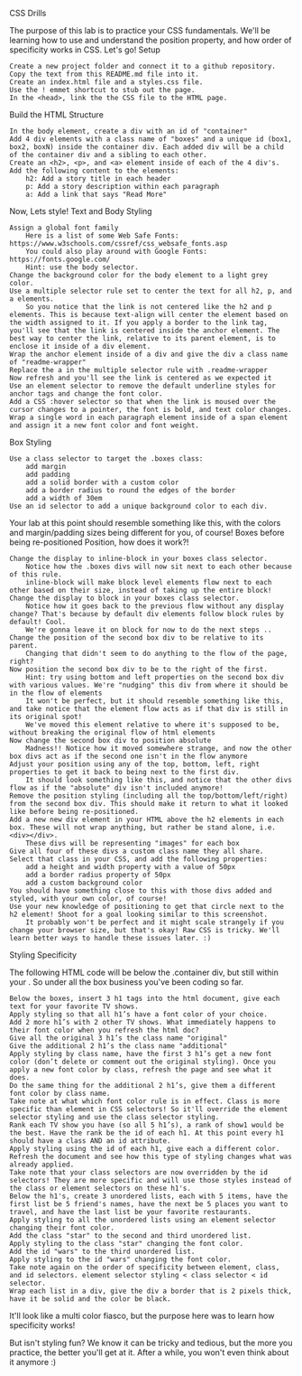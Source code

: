 
CSS Drills

The purpose of this lab is to practice your CSS fundamentals. We'll be learning how to use and understand the position property, and how order of specificity works in CSS. Let's go!
Setup

    Create a new project folder and connect it to a github repository. Copy the text from this README.md file into it.
    Create an index.html file and a styles.css file.
    Use the ! emmet shortcut to stub out the page.
    In the <head>, link the the CSS file to the HTML page.

Build the HTML Structure

    In the body element, create a div with an id of "container"
    Add 4 div elements with a class name of "boxes" and a unique id (box1, box2, boxN) inside the container div. Each added div will be a child of the container div and a sibling to each other.
    Create an <h2>, <p>, and <a> element inside of each of the 4 div's. Add the following content to the elements:
        h2: Add a story title in each header
        p: Add a story description within each paragraph
        a: Add a link that says "Read More"

Now, Lets style!
Text and Body Styling

    Assign a global font family
        Here is a list of some Web Safe Fonts: https://www.w3schools.com/cssref/css_websafe_fonts.asp
        You could also play around with Google Fonts: https://fonts.google.com/
        Hint: use the body selector.
    Change the background color for the body element to a light grey color.
    Use a multiple selector rule set to center the text for all h2, p, and a elements.
        So you notice that the link is not centered like the h2 and p elements. This is because text-align will center the element based on the width assigned to it. If you apply a border to the link tag, you'll see that the link is centered inside the anchor element. The best way to center the link, relative to its parent element, is to enclose it inside of a div element.
    Wrap the anchor element inside of a div and give the div a class name of "readme-wrapper"
    Replace the a in the multiple selector rule with .readme-wrapper
    Now refresh and you'll see the link is centered as we expected it
    Use an element selector to remove the default underline styles for anchor tags and change the font color.
    Add a CSS :hover selector so that when the link is moused over the cursor changes to a pointer, the font is bold, and text color changes.
    Wrap a single word in each paragraph element inside of a span element and assign it a new font color and font weight.

Box Styling

    Use a class selector to target the .boxes class:
        add margin
        add padding
        add a solid border with a custom color
        add a border radius to round the edges of the border
        add a width of 30em
    Use an id selector to add a unique background color to each div.

Your lab at this point should resemble something like this, with the colors and margin/padding sizes being different for you, of course! Boxes before being re-positioned
Position, how does it work?!

    Change the display to inline-block in your boxes class selector.
        Notice how the .boxes divs will now sit next to each other because of this rule.
        inline-block will make block level elements flow next to each other based on their size, instead of taking up the entire block!
    Change the display to block in your boxes class selector.
        Notice how it goes back to the previous flow without any display change? That's because by default div elements follow block rules by default! Cool.
        We're gonna leave it on block for now to do the next steps ..
    Change the position of the second box div to be relative to its parent.
        Changing that didn't seem to do anything to the flow of the page, right?
    Now position the second box div to be to the right of the first.
        Hint: try using bottom and left properties on the second box div with various values. We're "nudging" this div from where it should be in the flow of elements
        It won't be perfect, but it should resemble something like this, and take notice that the element flow acts as if that div is still in its original spot!
        We've moved this element relative to where it's supposed to be, without breaking the original flow of html elements
    Now change the second box div to position absolute
        Madness!! Notice how it moved somewhere strange, and now the other box divs act as if the second one isn't in the flow anymore
    Adjust your position using any of the top, bottom, left, right properties to get it back to being next to the first div.
        It should look something like this, and notice that the other divs flow as if the "absolute" div isn't included anymore!
    Remove the position styling (including all the top/bottom/left/right) from the second box div. This should make it return to what it looked like before being re-positioned.
    Add a new new div element in your HTML above the h2 elements in each box. These will not wrap anything, but rather be stand alone, i.e. <div></div>.
        These divs will be representing "images" for each box
    Give all four of these divs a custom class name they all share.
    Select that class in your CSS, and add the following properties:
        add a height and width property with a value of 50px
        add a border radius property of 50px
        add a custom background color
    You should have something close to this with those divs added and styled, with your own color, of course!
    Use your new knowledge of positioning to get that circle next to the h2 element! Shoot for a goal looking similar to this screenshot.
        It probably won't be perfect and it might scale strangely if you change your browser size, but that's okay! Raw CSS is tricky. We'll learn better ways to handle these issues later. :)

Styling Specificity

The following HTML code will be below the .container div, but still within your </body>. So under all the box business you've been coding so far.

    Below the boxes, insert 3 h1 tags into the html document, give each text for your favorite TV shows.
    Apply styling so that all h1’s have a font color of your choice.
    Add 2 more h1’s with 2 other TV shows. What immediately happens to their font color when you refresh the html doc?
    Give all the original 3 h1’s the class name "original"
    Give the additional 2 h1’s the class name "additional"
    Apply styling by class name, have the first 3 h1’s get a new font color (don’t delete or comment out the original styling). Once you apply a new font color by class, refresh the page and see what it does.
    Do the same thing for the additional 2 h1’s, give them a different font color by class name.
    Take note at what which font color rule is in effect. Class is more specific than element in CSS selectors! So it'll override the element selector styling and use the class selector styling.
    Rank each TV show you have (so all 5 h1’s), a rank of show1 would be the best. Have the rank be the id of each h1. At this point every h1 should have a class AND an id attribute.
    Apply styling using the id of each h1, give each a different color. Refresh the document and see how this type of styling changes what was already applied.
    Take note that your class selectors are now overridden by the id selectors! They are more specific and will use those styles instead of the class or element selectors on these h1's.
    Below the h1's, create 3 unordered lists, each with 5 items, have the first list be 5 friend's names, have the next be 5 places you want to travel, and have the last list be your favorite restaurants.
    Apply styling to all the unordered lists using an element selector changing their font color.
    Add the class "star" to the second and third unordered list.
    Apply styling to the class "star" changing the font color.
    Add the id "wars" to the third unordered list.
    Apply styling to the id "wars" changing the font color.
    Take note again on the order of specificity between element, class, and id selectors. element selector styling < class selector < id selector.
    Wrap each list in a div, give the div a border that is 2 pixels thick, have it be solid and the color be black.

It'll look like a multi color fiasco, but the purpose here was to learn how specificity works!

But isn't styling fun? We know it can be tricky and tedious, but the more you practice, the better you'll get at it. After a while, you won't even think about it anymore :)
